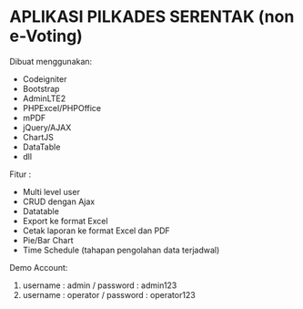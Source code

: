 # APLIKASI PILKADES SERENTAK (non e-Voting)

Dibuat menggunakan:
- Codeigniter
- Bootstrap
- AdminLTE2
- PHPExcel/PHPOffice
- mPDF
- jQuery/AJAX
- ChartJS
- DataTable
- dll


Fitur : 
- Multi level user
- CRUD dengan Ajax
- Datatable
- Export ke format Excel
- Cetak laporan ke format Excel dan PDF
- Pie/Bar Chart
- Time Schedule (tahapan pengolahan data terjadwal)
  
Demo Account:
1. username : admin / password : admin123
2. username : operator / password : operator123
